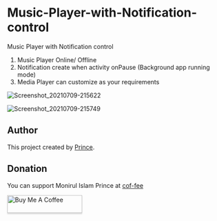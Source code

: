 # Music-Player-with-Notification-control
Music Player with Notification control
1. Music Player Online/ Offline
2. Notification create when activity onPause (Background app running mode)
3. Media Player can customize as your requirements



![Screenshot_20210709-215622](https://user-images.githubusercontent.com/40088619/125111267-84904480-e107-11eb-978c-4cf07780d2cd.png)

![Screenshot_20210709-215749](https://user-images.githubusercontent.com/40088619/125111274-86f29e80-e107-11eb-8c8e-bfd01afba584.png)




## Author

This project created by <a href="https://mniprince.com">Prince</a>.

## Donation

You can support Monirul Islam Prince at [cof-fee](https://www.buymeacoffee.com/mniprinceaa) 

<a href="https://www.buymeacoffee.com/mniprinceaa" target="_blank"><img src="https://user-images.githubusercontent.com/40088619/178919086-0e644357-44d0-40a5-8fb2-47cf1e4d1604.jpg" alt="Buy Me A Coffee" style="height: 41px !important;width: 174px !important;box-shadow: 0px 3px 2px 0px rgba(190, 190, 190, 0.5) !important;-webkit-box-shadow: 0px 3px 2px 0px rgba(190, 190, 190, 0.5) !important;" ></a>
